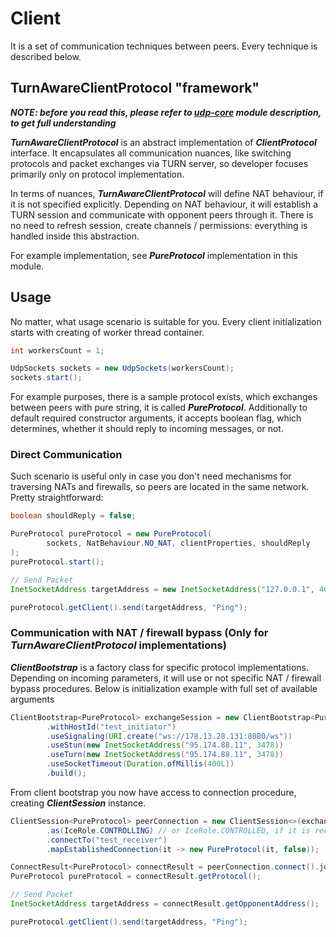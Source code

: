 # Client

It is a set of communication techniques between peers. Every technique is described
below.

## TurnAwareClientProtocol "framework"

**_NOTE: before you read this, please refer to [udp-core](../udp-core/README.md)
module description, to get full understanding_**

**_TurnAwareClientProtocol_** is an abstract implementation of **_ClientProtocol_**
interface. It encapsulates all communication nuances, like switching protocols and
packet exchanges via TURN server, so developer focuses primarily only on protocol
implementation.

In terms of nuances, **_TurnAwareClientProtocol_** will define NAT behaviour, if
it is not specified explicitly. Depending on NAT behaviour, it will establish a
TURN session and communicate with opponent peers through it. There is no need to
refresh session, create channels / permissions: everything is handled inside
this abstraction.

For example implementation, see **_PureProtocol_** implementation in this module.

## Usage

No matter, what usage scenario is suitable for you. Every client initialization
starts with creating of worker thread container.

```java
int workersCount = 1;

UdpSockets sockets = new UdpSockets(workersCount);
sockets.start();
```

For example purposes, there is a sample protocol exists, which exchanges between
peers with pure string, it is called **_PureProtocol_**. Additionally to default
required constructor arguments, it accepts boolean flag, which determines, whether
it should reply to incoming messages, or not.

### Direct Communication

Such scenario is useful only in case you don't need mechanisms for traversing NATs
and firewalls, so peers are located in the same network. Pretty straightforward:

```java
boolean shouldReply = false;

PureProtocol pureProtocol = new PureProtocol(
        sockets, NatBehaviour.NO_NAT, clientProperties, shouldReply
);
pureProtocol.start();

// Send Packet
InetSocketAddress targetAddress = new InetSocketAddress("127.0.0.1", 40001);

pureProtocol.getClient().send(targetAddress, "Ping");
```

### Communication with NAT / firewall bypass (Only for **_TurnAwareClientProtocol_** implementations)

**_ClientBootstrap_** is a factory class for specific protocol implementations.
Depending on incoming parameters, it will use or not specific NAT / firewall
bypass procedures. Below is initialization example with full set of available
arguments

```java
ClientBootstrap<PureProtocol> exchangeSession = new ClientBootstrap<PureProtocol>(sockets)
        .withHostId("test_initiator")
        .useSignaling(URI.create("ws://178.13.28.131:8080/ws"))
        .useStun(new InetSocketAddress("95.174.88.11", 3478))
        .useTurn(new InetSocketAddress("95.174.88.11", 3478))
        .useSocketTimeout(Duration.ofMillis(400L))
        .build();
```

From client bootstrap you now have access to connection procedure, creating
**_ClientSession_** instance.

```java
ClientSession<PureProtocol> peerConnection = new ClientSession<>(exchangeSession)
        .as(IceRole.CONTROLLING) // or IceRole.CONTROLLED, if it is receiving peer  
        .connectTo("test_receiver")
        .mapEstablishedConnection(it -> new PureProtocol(it, false));

ConnectResult<PureProtocol> connectResult = peerConnection.connect().join();
PureProtocol pureProtocol = connectResult.getProtocol();

// Send Packet
InetSocketAddress targetAddress = connectResult.getOpponentAddress();

pureProtocol.getClient().send(targetAddress, "Ping");
```